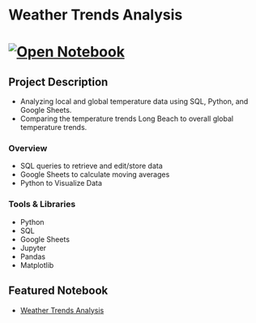 # Weather Trends Analysis
# [![Open Notebook](https://img.shields.io/badge/Jupyter-Open_Notebook-blue?logo=Jupyter)](https://dpghazi.github.io/projects/weather-trends-analysis.html)

## Project Description
* Analyzing local and global temperature data using SQL, Python, and Google Sheets.
* Comparing the temperature trends Long Beach to overall global temperature trends.

### Overview
  - SQL queries to retrieve and edit/store data
  - Google Sheets to calculate moving averages
  - Python to Visualize Data 

### Tools & Libraries
* Python
* SQL
* Google Sheets
* Jupyter
* Pandas
* Matplotlib

## Featured Notebook
* [Weather Trends Analysis](https://dpghazi.github.io/projects/weather-trends-analysis.html)
